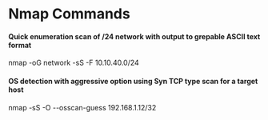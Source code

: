 # Nmap Commands
#### Quick enumeration scan of /24 network with output to grepable ASCII text format
nmap -oG network -sS -F 10.10.40.0/24
#### OS detection with aggressive option using Syn TCP type scan for a target host
nmap -sS -O --osscan-guess 192.168.1.12/32 

